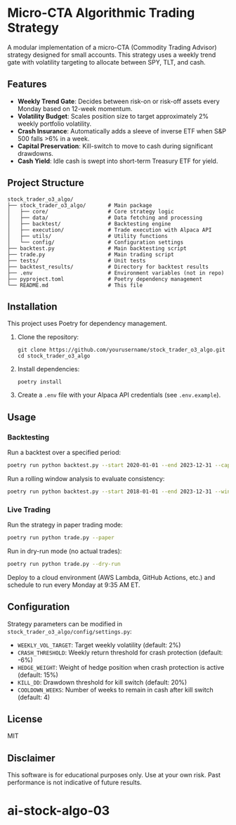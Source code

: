 # Micro-CTA Algorithmic Trading Strategy

A modular implementation of a micro-CTA (Commodity Trading Advisor) strategy designed for small accounts. This strategy uses a weekly trend gate with volatility targeting to allocate between SPY, TLT, and cash.

## Features

- **Weekly Trend Gate**: Decides between risk-on or risk-off assets every Monday based on 12-week momentum.
- **Volatility Budget**: Scales position size to target approximately 2% weekly portfolio volatility.
- **Crash Insurance**: Automatically adds a sleeve of inverse ETF when S&P 500 falls >6% in a week.
- **Capital Preservation**: Kill-switch to move to cash during significant drawdowns.
- **Cash Yield**: Idle cash is swept into short-term Treasury ETF for yield.

## Project Structure

```
stock_trader_o3_algo/
├── stock_trader_o3_algo/       # Main package
│   ├── core/                   # Core strategy logic
│   ├── data/                   # Data fetching and processing
│   ├── backtest/               # Backtesting engine
│   ├── execution/              # Trade execution with Alpaca API
│   ├── utils/                  # Utility functions
│   └── config/                 # Configuration settings
├── backtest.py                 # Main backtesting script
├── trade.py                    # Main trading script
├── tests/                      # Unit tests
├── backtest_results/           # Directory for backtest results
├── .env                        # Environment variables (not in repo)
├── pyproject.toml              # Poetry dependency management
└── README.md                   # This file
```

## Installation

This project uses Poetry for dependency management.

1. Clone the repository:
   ```
   git clone https://github.com/yourusername/stock_trader_o3_algo.git
   cd stock_trader_o3_algo
   ```

2. Install dependencies:
   ```
   poetry install
   ```

3. Create a `.env` file with your Alpaca API credentials (see `.env.example`).

## Usage

### Backtesting

Run a backtest over a specified period:

```bash
poetry run python backtest.py --start 2020-01-01 --end 2023-12-31 --capital 100 --save
```

Run a rolling window analysis to evaluate consistency:

```bash
poetry run python backtest.py --start 2018-01-01 --end 2023-12-31 --window 2 --step 6 --save
```

### Live Trading

Run the strategy in paper trading mode:

```bash
poetry run python trade.py --paper
```

Run in dry-run mode (no actual trades):

```bash
poetry run python trade.py --dry-run
```

Deploy to a cloud environment (AWS Lambda, GitHub Actions, etc.) and schedule to run every Monday at 9:35 AM ET.

## Configuration

Strategy parameters can be modified in `stock_trader_o3_algo/config/settings.py`:

- `WEEKLY_VOL_TARGET`: Target weekly volatility (default: 2%)
- `CRASH_THRESHOLD`: Weekly return threshold for crash protection (default: -6%)
- `HEDGE_WEIGHT`: Weight of hedge position when crash protection is active (default: 15%)
- `KILL_DD`: Drawdown threshold for kill switch (default: 20%)
- `COOLDOWN_WEEKS`: Number of weeks to remain in cash after kill switch (default: 4)

## License

MIT

## Disclaimer

This software is for educational purposes only. Use at your own risk. Past performance is not indicative of future results.
# ai-stock-algo-03
